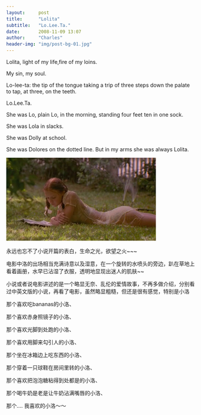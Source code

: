 ```yaml
---
layout:     post
title:      "Lolita"
subtitle:   "Lo.Lee.Ta."
date:       2008-11-09 13:07
author:     "Charles"
header-img: "img/post-bg-01.jpg"
---
```


Lolita, light of my life,fire of my loins.

My sin, my soul.

Lo-lee-ta: the tip of the tongue taking a trip of three steps down the palate to tap, at three, on the teeth.

Lo.Lee.Ta.

She was Lo, plain Lo, in the morning, standing four feet ten in one sock.

She was Lola in slacks.

She was Dolly at school.

She was Dolores on the dotted line. But in my arms she was always Lolita.

![Lolita](/img/lolita.jpg)

永远也忘不了小说开篇的表白，生命之光，欲望之火~~~

电影中洛的出场相当充满诗意以及湿意，在一个旋转的水喷头的旁边，趴在草地上看着画册，水早已沾湿了衣服，透明地显现出迷人的肌肤~~

小说或者说电影讲述的是一个略显无奈、乱伦的爱情故事，不再多做介绍，分别看过中英文版的小说，再看了电影，虽然略显粗糙，但还是很有感觉，特别是小洛

那个喜欢吃bananas的小洛、

那个喜欢赤身照镜子的小洛、

那个喜欢光脚到处跑的小洛、

那个喜欢用脚来勾引人的小洛、

那个坐在冰箱边上吃东西的小洛、

那个穿着一只球鞋在房间里转的小洛、

那个喜欢把泡泡糖粘得到处都是的小洛、

那个喝牛奶是老是让牛奶沾满嘴唇的小洛、


那个....   我喜欢的小洛～～